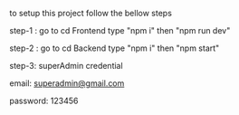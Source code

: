 to setup this project follow the bellow steps

step-1 : go to cd Frontend type "npm i" then "npm run dev"

step-2 : go to cd Backend type "npm i" then "npm start"

step-3: superAdmin credential 

email: superadmin@gmail.com

password: 123456
